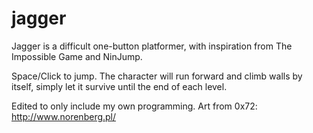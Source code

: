 # jagger
Jagger is a difficult one-button platformer, with inspiration from The Impossible Game and NinJump.

Space/Click to jump. The character will run forward and climb walls by itself, simply let it survive until the end of each level.

Edited to only include my own programming.
Art from 0x72: http://www.norenberg.pl/

